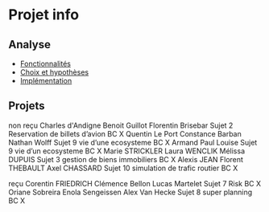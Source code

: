 # Projet info

## Analyse

* [Fonctionnalités](./analyse/features.md)
* [Choix et hypothèses](./analyse/choices.md)
* [Implémentation](./analyse/classes.md)


## Projets

non reçu
Charles d'Andigne 	Benoit Guillot	Florentin Brisebar	Sujet 2 Reservation de billets d’avion	BC	X
Quentin Le Port 	Constance Barban 	Nathan Wolff 	Sujet 9 vie d’une ecosysteme	BC	X
Armand	Paul	Louise	Sujet 9 vie d’un ecosysteme	BC	X
Marie STRICKLER	Laura WENCLIK	Mélissa DUPUIS	Sujet 3 gestion de biens immobiliers	BC	X
Alexis JEAN	Florent THEBAULT	Axel CHASSARD	Sujet 10 simulation de trafic routier	BC	X

reçu
Corentin FRIEDRICH	Clémence Bellon	Lucas Martelet	Sujet 7 Risk	BC	X
Oriane Sobreira	Enola Sengeissen	Alex Van Hecke	Sujet 8 super planning	BC	X
